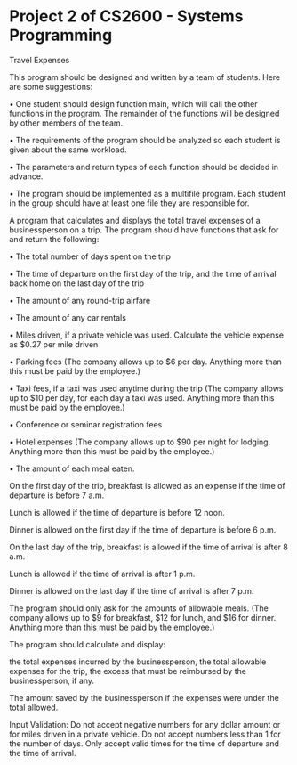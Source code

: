 # Project 2 of CS2600 - Systems Programming


Travel Expenses 

This program should be designed and written by a team of students. Here are some suggestions: 

• One student should design function main, which will call the other functions in the program. 
The remainder of the functions will be designed by other members of the team.

• The requirements of the program should be analyzed so each student is given about the same 
workload. 

• The parameters and return types of each function should be decided in advance. 

• The program should be implemented as a multifile program. Each student in the group should 
have at least one file they are responsible for.


A program that calculates and displays the total travel expenses of a businessperson on a 
trip. The program should have functions that ask for and return the following: 

• The total number of days spent on the trip 

• The time of departure on the first day of the trip, and the time of arrival back home on the last 
day of the trip 

• The amount of any round-trip airfare 

• The amount of any car rentals 

• Miles driven, if a private vehicle was used. Calculate the vehicle expense as $0.27 per mile 
driven 

• Parking fees (The company allows up to $6 per day. Anything more than this must be paid by 
the employee.) 

• Taxi fees, if a taxi was used anytime during the trip (The company allows up to $10 per day, 
for each day a taxi was used. Anything more than this must be paid by the employee.) 

• Conference or seminar registration fees 

• Hotel expenses (The company allows up to $90 per night for lodging. Anything more than this 
must be paid by the employee.) 

• The amount of each meal eaten. 


On the first day of the trip, breakfast is allowed as an expense if the time of departure is before 7 
a.m. 

Lunch is allowed if the time of departure is before 12 noon. 

Dinner is allowed on the first day if the time of departure is before 6 p.m. 

On the last day of the trip, breakfast is allowed if the time of arrival is after 8 a.m. 

Lunch is allowed if the time of arrival is after 1 p.m. 

Dinner is allowed on the last day if the time of arrival is after 7 p.m. 


The program should only ask for the amounts of allowable meals. (The company allows up to $9 
for breakfast, $12 for lunch, and $16 for dinner. Anything more than this must be paid by the 
employee.) 


The program should calculate and display: 

the total expenses incurred by the businessperson, 
the total allowable expenses for the trip, 
the excess that must be reimbursed by the businessperson, if any.

The amount saved by the businessperson if the expenses were under the total allowed. 


Input Validation: 
Do not accept negative numbers for any dollar amount or for miles driven in a private vehicle. 
Do not accept numbers less than 1 for the number of days. 
Only accept valid times for the time of departure and the time of arrival.
